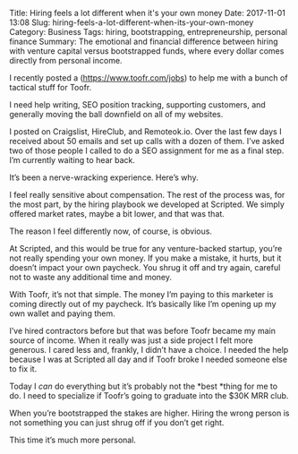 Title: Hiring feels a lot different when it's your own money
Date: 2017-11-01 13:08
Slug: hiring-feels-a-lot-different-when-its-your-own-money
Category: Business
Tags: hiring, bootstrapping, entrepreneurship, personal finance
Summary: The emotional and financial difference between hiring with venture capital versus bootstrapped funds, where every dollar comes directly from personal income.

I recently posted a (https://www.toofr.com/jobs) to help me with a bunch of tactical stuff for Toofr.

I need help writing, SEO position tracking, supporting customers, and generally moving the ball downfield on all of my websites.

I posted on Craigslist, HireClub, and Remoteok.io. Over the last few days I received about 50 emails and set up calls with a dozen of them. I’ve asked two of those people I called to do a SEO assignment for me as a final step. I’m currently waiting to hear back.

It’s been a nerve-wracking experience. Here’s why.

I feel really sensitive about compensation. The rest of the process was, for the most part, by the hiring playbook we developed at Scripted. We simply offered market rates, maybe a bit lower, and that was that.

The reason I feel differently now, of course, is obvious.

At Scripted, and this would be true for any venture-backed startup, you’re not really spending your own money. If you make a mistake, it hurts, but it doesn’t impact your own paycheck. You shrug it off and try again, careful not to waste any additional time and money.

With Toofr, it’s not that simple. The money I’m paying to this marketer is coming directly out of my paycheck. It’s basically like I’m opening up my own wallet and paying them.

I’ve hired contractors before but that was before Toofr became my main source of income. When it really was just a side project I felt more generous. I cared less and, frankly, I didn’t have a choice. I needed the help because I was at Scripted all day and if Toofr broke I needed someone else to fix it.

Today I *can* do everything but it’s probably not the *best *thing for me to do. I need to specialize if Toofr’s going to graduate into the $30K MRR club.

When you’re bootstrapped the stakes are higher. Hiring the wrong person is not something you can just shrug off if you don’t get right.

This time it’s much more personal.